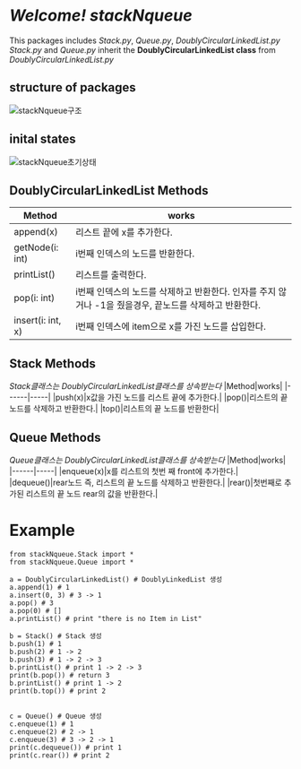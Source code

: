 # *Welcome! stackNqueue*
This packages includes *Stack.py*, *Queue.py*, *DoublyCircularLinkedList.py*
*Stack.py* and *Queue.py* inherit the **DoublyCircularLinkedList class** from *DoublyCircularLinkedList.py*

## **structure of packages**
![stackNqueue구조](https://github.com/dudasdaily/stackNqueue/assets/66531025/e5165028-ab00-49b1-b488-899d5a27f96b)

## **inital states**
![stackNqueue초기상태](https://github.com/dudasdaily/stackNqueue/assets/66531025/24080ce2-1e27-4000-8f0e-b3dfb68b50e1)


## **DoublyCircularLinkedList Methods**
|Method|works|
|------|-----|
|append(x)|리스트 끝에 x를 추가한다.|
|getNode(i: int)| i번째 인덱스의 노드를 반환한다.|
|printList()|리스트를 출력한다.|
|pop(i: int)|i번째 인덱스의 노드를 삭제하고 반환한다. 인자를 주지 않거나 -1을 줬을경우, 끝노드를 삭제하고 반환한다.|
|insert(i: int, x)|i번째 인덱스에 item으로 x를 가진 노드를 삽입한다.|

## **Stack Methods**
*Stack클래스는 DoublyCircularLinkedList클래스를 상속받는다*
|Method|works|
|------|-----|
|push(x)|x값을 가진 노드를 리스트 끝에 추가한다.|
|pop()|리스트의 끝 노드를 삭제하고 반환한다.|
|top()|리스트의 끝 노드를 반환한다|

## **Queue Methods**
*Queue클래스는 DoublyCircularLinkedList클래스를 상속받는다*
|Method|works|
|------|-----|
|enqueue(x)|x를 리스트의 첫번 째 front에 추가한다.|
|dequeue()|rear노드 즉, 리스트의 끝 노드를 삭제하고 반환한다.|
|rear()|첫번째로 추가된 리스트의 끝 노드 rear의 값을 반환한다.|

# **Example**
~~~from stackNqueue.DoublyCircularLinkedList import *
from stackNqueue.Stack import *
from stackNqueue.Queue import *

a = DoublyCircularLinkedList() # DoublyLinkedList 생성
a.append(1) # 1
a.insert(0, 3) # 3 -> 1
a.pop() # 3
a.pop(0) # []
a.printList() # print "there is no Item in List"

b = Stack() # Stack 생성
b.push(1) # 1
b.push(2) # 1 -> 2
b.push(3) # 1 -> 2 -> 3
b.printList() # print 1 -> 2 -> 3
print(b.pop()) # return 3
b.printList() # print 1 -> 2
print(b.top()) # print 2


c = Queue() # Queue 생성
c.enqueue(1) # 1
c.enqueue(2) # 2 -> 1
c.enqueue(3) # 3 -> 2 -> 1
print(c.dequeue()) # print 1
print(c.rear()) # print 2
~~~

